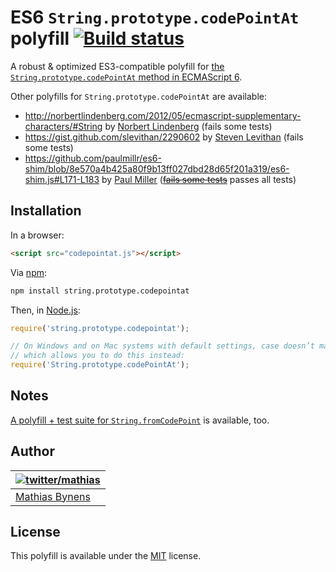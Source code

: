 # ES6 `String.prototype.codePointAt` polyfill [![Build status](https://travis-ci.org/mathiasbynens/String.prototype.codePointAt.svg?branch=master)](https://travis-ci.org/mathiasbynens/String.prototype.codePointAt)

A robust & optimized ES3-compatible polyfill for [the `String.prototype.codePointAt` method in ECMAScript 6](http://people.mozilla.org/~jorendorff/es6-draft.html#sec-string.prototype.codepointat).

Other polyfills for `String.prototype.codePointAt` are available:

* <http://norbertlindenberg.com/2012/05/ecmascript-supplementary-characters/#String> by [Norbert Lindenberg](http://norbertlindenberg.com/) (fails some tests)
* <https://gist.github.com/slevithan/2290602> by [Steven Levithan](http://stevenlevithan.com/) (fails some tests)
* <https://github.com/paulmillr/es6-shim/blob/8e570a4b425a80f9b13ff027dbd28d65f201a319/es6-shim.js#L171-L183> by [Paul Miller](http://paulmillr.com/) (~~[fails some tests](https://github.com/paulmillr/es6-shim/issues/166)~~ passes all tests)

## Installation

In a browser:

```html
<script src="codepointat.js"></script>
```

Via [npm](http://npmjs.org/):

```bash
npm install string.prototype.codepointat
```

Then, in [Node.js](http://nodejs.org/):

```js
require('string.prototype.codepointat');

// On Windows and on Mac systems with default settings, case doesn’t matter,
// which allows you to do this instead:
require('String.prototype.codePointAt');
```

## Notes

[A polyfill + test suite for `String.fromCodePoint`](http://mths.be/fromcodepoint) is available, too.

## Author

| [![twitter/mathias](https://gravatar.com/avatar/24e08a9ea84deb17ae121074d0f17125?s=70)](https://twitter.com/mathias "Follow @mathias on Twitter") |
|---|
| [Mathias Bynens](http://mathiasbynens.be/) |

## License

This polyfill is available under the [MIT](http://mths.be/mit) license.
